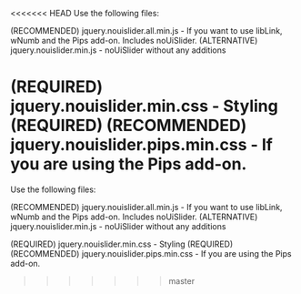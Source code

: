 <<<<<<< HEAD
Use the following files:

(RECOMMENDED)		jquery.nouislider.all.min.js - If you want to use libLink, wNumb and the Pips add-on. Includes noUiSlider.
(ALTERNATIVE)		jquery.nouislider.min.js - noUiSlider without any additions

(REQUIRED)			jquery.nouislider.min.css - Styling (REQUIRED)
(RECOMMENDED)		jquery.nouislider.pips.min.css - If you are using the Pips add-on.
=======
Use the following files:

(RECOMMENDED)		jquery.nouislider.all.min.js - If you want to use libLink, wNumb and the Pips add-on. Includes noUiSlider.
(ALTERNATIVE)		jquery.nouislider.min.js - noUiSlider without any additions

(REQUIRED)			jquery.nouislider.min.css - Styling (REQUIRED)
(RECOMMENDED)		jquery.nouislider.pips.min.css - If you are using the Pips add-on.
>>>>>>> master

